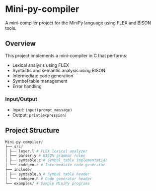 # Mini-py-compiler

A mini-compiler project for the MiniPy language using FLEX and BISON tools.

## Overview

This project implements a mini-compiler in C that performs:
- Lexical analysis using FLEX
- Syntactic and semantic analysis using BISON
- Intermediate code generation
- Symbol table management
- Error handling

### Input/Output
- Input: `input(prompt_message)`
- Output: `print(expression)`

## Project Structure
```python
Mini-py-compiler/
├── src/
│ ├── lexer.l # FLEX lexical analyzer
│ ├── parser.y # BISON grammar rules
│ ├── symtable.c # Symbol table implementation
│ └── codegen.c # Intermediate code generator
├── include/
│ ├── symtable.h # Symbol table header
│ └── codegen.h # Code generator header
└── examples/ # Sample MiniPy programs

